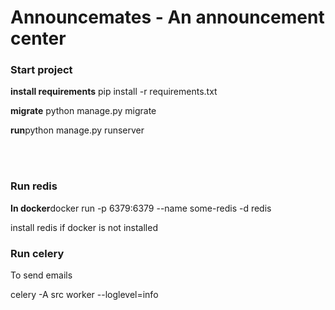 <h1>Announcemates - An announcement center</h1>

<h3>Start project</h3>
<p><b>install requirements</b> pip install -r requirements.txt</p>
<p><b>migrate</b> python manage.py migrate</p>
<p><b>run</b>python manage.py runserver</p>
<br>
<br>

<h3>Run redis</h3>
<p><b>In docker</b>docker run -p 6379:6379 --name some-redis -d redis</p>
<p> install redis if docker is not installed</p>

<h3>Run celery</h3>
<p>To send emails<p>
<p>celery -A src worker --loglevel=info<p>